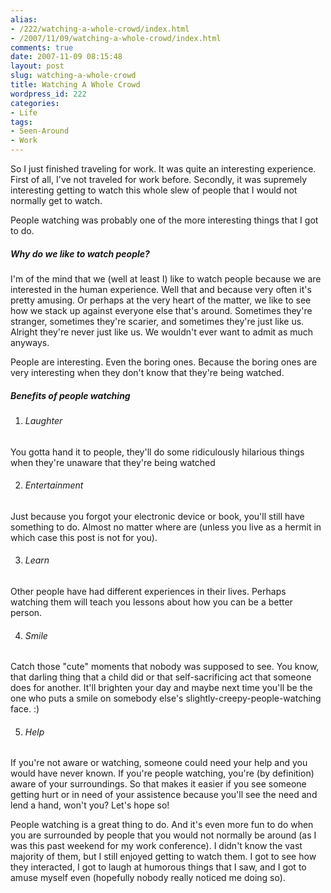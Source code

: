 ```yaml
---
alias:
- /222/watching-a-whole-crowd/index.html
- /2007/11/09/watching-a-whole-crowd/index.html
comments: true
date: 2007-11-09 08:15:48
layout: post
slug: watching-a-whole-crowd
title: Watching A Whole Crowd
wordpress_id: 222
categories:
- Life
tags:
- Seen-Around
- Work
---
```


So I just finished traveling for work.  It was quite an interesting experience.  First of all, I've not traveled for work before.  Secondly, it was supremely interesting getting to watch this whole slew of people that I would not normally get to watch.

People watching was probably one of the more interesting things that I got to do.



##### Why do we like to watch people?


I'm of the mind that we (well at least I) like to watch people because we are interested in the human experience.  Well that and because very often it's pretty amusing.  Or perhaps at the very heart of the matter, we like to see how we stack up against everyone else that's around.  Sometimes they're stranger, sometimes they're scarier, and sometimes they're just like us.  Alright they're never just like us.  We wouldn't ever want to admit as much anyways.

People are interesting.  Even the boring ones.  Because the boring ones are very interesting when they don't know that they're being watched.



##### Benefits of people watching






  1. ###### Laughter


You gotta hand it to people, they'll do some ridiculously hilarious things when they're unaware that they're being watched


  2. ###### Entertainment


Just because you forgot your electronic device or book, you'll still have something to do.  Almost no matter where are (unless you live as a hermit in which case this post is not for you).


  3. ###### Learn


Other people have had different experiences in their lives.  Perhaps watching them will teach you lessons about how you can be a better person.


  4. ###### Smile


Catch those "cute" moments that nobody was supposed to see.  You know, that darling thing that a child did or that self-sacrificing act that someone does for another.  It'll brighten your day and maybe next time you'll be the one who puts a smile on somebody else's slightly-creepy-people-watching face. :)


  5. ###### Help


If you're not aware or watching, someone could need your help and you would have never known.  If you're people watching, you're (by definition) aware of your surroundings.  So that makes it easier if you see someone getting hurt or in need of your assistence because you'll see the need and lend a hand, won't you?  Let's hope so!



People watching is a great thing to do.  And it's even more fun to do when you are surrounded by people that you would not normally be around (as I was this past weekend for my work conference).  I didn't know the vast majority of them, but I still enjoyed getting to watch them.  I got to see how they interacted, I got to laugh at humorous things that I saw, and I got to amuse myself even  (hopefully nobody really noticed me doing so).
